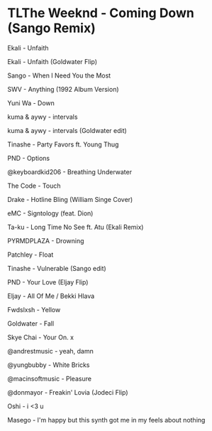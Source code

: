 # TLThe Weeknd - Coming Down (Sango Remix)

Ekali - Unfaith

Ekali - Unfaith (Goldwater Flip)

Sango - When I Need You the Most

SWV - Anything (1992 Album Version)

Yuni Wa - Down

kuma & aywy - intervals

kuma & aywy - intervals (Goldwater edit)

Tinashe - Party Favors ft. Young Thug

PND - Options

@keyboardkid206 - Breathing Underwater

The Code - Touch

Drake - Hotline Bling (William Singe Cover)

eMC - Signtology (feat. Dion)

Ta-ku - Long Time No See ft. Atu (Ekali Remix)

PYRMDPLAZA - Drowning

Patchley - Float

Tinashe - Vulnerable (Sango edit)

PND - Your Love (Eljay Flip)

Eljay - All Of Me / Bekki Hlava

Fwdslxsh - Yellow

Goldwater - Fall 

Skye Chai - Your On. x

@andrestmusic - yeah, damn

@yungbubby - White Bricks 

@macinsoftmusic - Pleasure

@donmayor - Freakin' Lovia (Jodeci Flip)

Oshi - i <3 u

Masego - I'm happy but this synth got me in my feels about nothing
